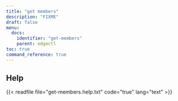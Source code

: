```yaml
---
title: "get members"
description: "FIXME"
draft: false
menu:
  docs:
    identifier: "get-members"
    parent: edgectl
toc: true
command_reference: true
---
```


## Help

{{< readfile file="get-members.help.txt" code="true" lang="text" >}}
